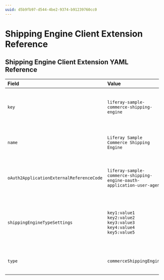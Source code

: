 ```yaml
---
uuid: d5b9fb97-d544-4be2-9374-b91239760cc0
---
```

# Shipping Engine Client Extension Reference

## Shipping Engine Client Extension YAML Reference

| Field                                    | Value                                                                             | Description                                                                      |
| :--------------------------------------- | :-------------------------------------------------------------------------------- | :------------------------------------------------------------------------------- |
| `key`                                    | `liferay-sample-commerce-shipping-engine`                                         | Specifies the unique key for the shipping engine client extension.               |
| `name`                                   | `Liferay Sample Commerce Shipping Engine`                                         | Specifies the name of the shipping engine client extension.                      |
| `oAuth2ApplicationExternalReferenceCode` | `liferay-sample-commerce-shipping-engine-oauth-application-user-agent`            | Specifies the unique reference code of the OAuth 2 agent.                        |
| `shippingEngineTypeSettings`             | `key1:value1`<br>`key2:value2`<br>`key3:value3`<br>`key4:value4`<br>`key5:value5` | Specifies key-value pairs that appear in the shipping engine's configuration UI. |
| `type`                                   | `commerceShippingEngine`                                                          | Specifies the type of the client extension.                                      |